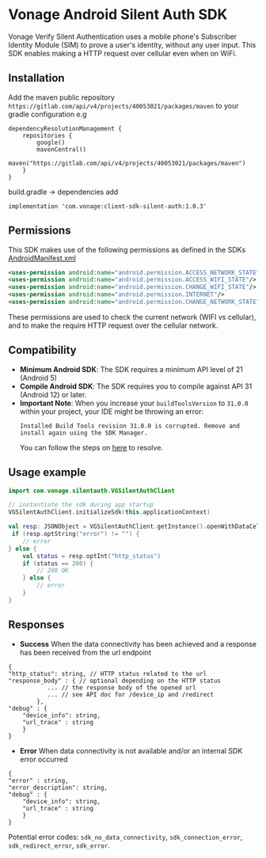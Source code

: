 # Vonage Android Silent Auth SDK

Vonage Verify Silent Authentication uses a mobile phone's Subscriber Identity Module (SIM) to prove a user's identity, without any user input. This SDK enables making a HTTP request over cellular even when on WiFi.

## Installation

Add the maven public repository `https://gitlab.com/api/v4/projects/40053021/packages/maven` to your gradle configuration e.g

```
dependencyResolutionManagement {
    repositories {
        google()
        mavenCentral()
        maven("https://gitlab.com/api/v4/projects/40053021/packages/maven")
    }
}
```

build.gradle -> dependencies add

```
implementation 'com.vonage:client-sdk-silent-auth:1.0.3'
```

## Permissions

This SDK makes use of the following permissions as defined in the SDKs [AndroidManifest.xml](https://github.com/Vonage/verify-silent-auth-sdk-android/blob/main/client-sdk-silent-auth/src/main/AndroidManifest.xml)

```xml
<uses-permission android:name="android.permission.ACCESS_NETWORK_STATE" />
<uses-permission android:name="android.permission.ACCESS_WIFI_STATE"/>
<uses-permission android:name="android.permission.CHANGE_WIFI_STATE"/>
<uses-permission android:name="android.permission.INTERNET"/>
<uses-permission android:name="android.permission.CHANGE_NETWORK_STATE"/>
 ```

These permissions are used to check the current network (WIFI vs cellular), and to make the require HTTP request over the cellular network. 

## Compatibility

 * **Minimum Android SDK**: The SDK requires a minimum API level of 21 (Android 5)
 * **Compile Android SDK**: The SDK requires you to compile against API 31  (Android 12) or later.
 * **Important Note**: When you increase your `buildToolsVersion` to `31.0.0` within your project, your IDE might be throwing an error:
    ```
    Installed Build Tools revision 31.0.0 is corrupted. Remove and install again using the SDK Manager.
    ```
   You can follow the steps on [here](https://ourcodeworld.com/articles/read/1591/how-to-solve-android-studio-error-installed-build-tools-revision-3100-is-corrupted-remove-and-install-again-using-the-sdk-manager) to resolve.

## Usage example


```kotlin
import com.vonage.silentauth.VGSilentAuthClient

// instantiate the sdk during app startup
VGSilentAuthClient.initializeSdk(this.applicationContext)

val resp: JSONObject = VGSilentAuthClient.getInstance().openWithDataCellular(URL(endpoint), false)
 if (resp.optString("error") != "") {
    // error
} else {
    val status = resp.optInt("http_status")
    if (status == 200) {
        // 200 OK
    } else {
        // error
    }
}
```

## Responses

* **Success**
  When the data connectivity has been achieved and a response has been received from the url endpoint
```
{
"http_status": string, // HTTP status related to the url
"response_body" : { // optional depending on the HTTP status
           ... // the response body of the opened url 
           ... // see API doc for /device_ip and /redirect
        },
"debug" : {
    "device_info": string, 
    "url_trace" : string
    }
}
```

* **Error**
  When data connectivity is not available and/or an internal SDK error occurred

```
{
"error" : string,
"error_description": string,
"debug" : {
    "device_info": string, 
    "url_trace" : string
    }
}
```
Potential error codes: `sdk_no_data_connectivity`, `sdk_connection_error`, `sdk_redirect_error`, `sdk_error`.




